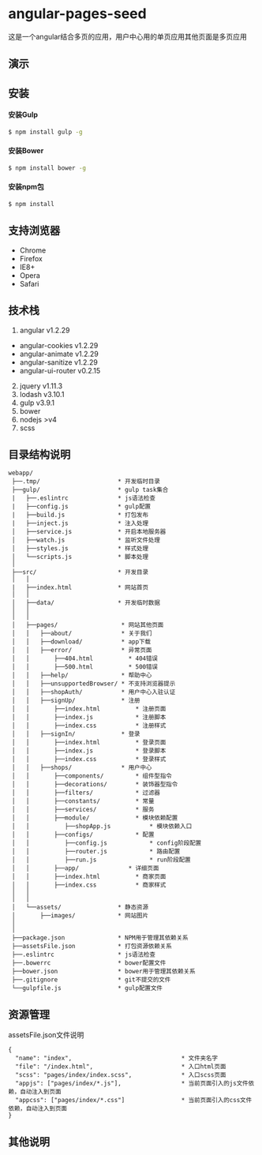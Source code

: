 # angular-pages-seed
这是一个angular结合多页的应用，用户中心用的单页应用其他页面是多页应用

## 演示

## 安装

#### 安装Gulp
```sh
$ npm install gulp -g
```
#### 安装Bower
```sh
$ npm install bower -g
```
#### 安装npm包
```sh
$ npm install
```


## 支持浏览器

* Chrome
* Firefox
* IE8+
* Opera
* Safari

   
## 技术栈

 1. angular v1.2.29
   * angular-cookies v1.2.29
   * angular-animate v1.2.29
   * angular-sanitize v1.2.29
   * angular-ui-router v0.2.15
 2. jquery v1.11.3
 3. lodash v3.10.1
 4. gulp   v3.9.1
 5. bower
 6. nodejs  >v4
 7. scss
        
    

## 目录结构说明

```
webapp/
 ├──.tmp/                      * 开发临时目录
 ├──gulp/                      * gulp task集合
 |   ├──.eslintrc              * js语法检查
 |   ├──config.js              * gulp配置
 |   ├──build.js               * 打包发布
 |   ├──inject.js              * 注入处理
 │   ├──service.js             * 开启本地服务器
 │   ├──watch.js               * 监听文件处理
 │   ├──styles.js              * 样式处理
 │   └──scripts.js             * 脚本处理
 │
 ├──src/                       * 开发目录
 │   │
 |   ├──index.html             * 网站首页
 │   │
 │   ├──data/                  * 开发临时数据
 │   │
 │   │
 │   ├──pages/                  * 网站其他页面
 │   │   ├──about/              * 关于我们
 │   │   ├──download/           * app下载
 │   │   ├──error/              * 异常页面
 │   │       ├──404.html          * 404错误
 │   │       ├──500.html          * 500错误
 │   │   ├──help/               * 帮助中心
 │   │   ├──unsupportedBrowser/ * 不支持浏览器提示
 │   │   ├──shopAuth/           * 用户中心入驻认证
 │   │   ├──signUp/             * 注册
 │   │       ├──index.html          * 注册页面
 │   │       ├──index.js            * 注册脚本
 │   │       ├──index.css           * 注册样式
 │   │   ├──signIn/             * 登录
 │   │       ├──index.html          * 登录页面
 │   │       ├──index.js            * 登录脚本
 │   │       ├──index.css           * 登录样式
 │   │   ├──shops/              * 用户中心
 │   │       ├──components/         * 组件型指令
 │   │       ├──decorations/        * 装饰器型指令
 │   │       ├──filters/            * 过滤器
 │   │       ├──constants/          * 常量
 │   │       ├──services/           * 服务
 │   │       ├──module/             * 模块依赖配置
 │   │          ├──shopApp.js           * 模块依赖入口
 │   │       ├──configs/            * 配置
 │   │          ├──config.js            * config阶段配置
 │   │          ├──router.js            * 路由配置
 │   │          ├──run.js               * run阶段配置
 │   │       ├──app/              * 详细页面
 │   │       ├──index.html          * 商家页面
 │   │       ├──index.css           * 商家样式
 │   │
 │   │
 │   └──assets/                * 静态资源
 │       ├──images/            * 网站图片
 │
 │
 ├──package.json               * NPM用于管理其依赖关系
 ├──assetsFile.json            * 打包资源依赖关系
 ├──.eslintrc                  * js语法检查
 ├──.bowerrc                   * bower配置文件
 ├──bower.json                 * bower用于管理其依赖关系
 ├──.gitignore                 * git不提交的文件
 └──gulpfile.js                * gulp配置文件

```

## 资源管理
assetsFile.json文件说明
```
{
  "name": "index",                               * 文件夹名字  
  "file": "/index.html",                         * 入口html页面
  "scss": "pages/index/index.scss",              * 入口scss页面
  "appjs": ["pages/index/*.js"],                 * 当前页面引入的js文件依赖，自动注入到页面
  "appcss": ["pages/index/*.css"]                * 当前页面引入的css文件依赖，自动注入到页面
}
```

## 其他说明




